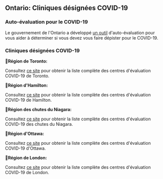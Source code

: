 ## Ontario: Cliniques désignées COVID-19

### Auto-évaluation pour le COVID-19

Le gouvernement de l'Ontario a développé [un outil](https://www.ontario.ca/page/2019-novel-coronavirus-covid-19-self-assessment) d'auto-évaluation pour vous aider à déterminer si vous devez vous faire dépister pour le COVID-19.

### Cliniques désignées COVID-19

**📍Région de Toronto:**

Consultez [ce site](https://www.toronto.ca/home/covid-19/covid-19-health-advice/covid-19-assessment-centres/) pour obtenir la liste complète des centres d'évaluation COVID-19 de Toronto.

**📍Région d'Hamilton:**

Consultez [ce site](https://www.hamilton.ca/public-health/covid-19/covid-19-assessment-centres) pour obtenir la liste complète des centres d'évaluation COVID-19 de Hamilton.

**📍Région des chutes du Niagara:**

Consultez [ce site](https://www.niagarahealth.on.ca/site/news/category/covid-19) pour obtenir la liste complète des centres d'évaluation COVID-19 des chutes du Niagara.

**📍Région d'Ottawa:**

Consultez [ce site](https://www.ottawapublichealth.ca/en/shared-content/assessment-centres.aspx) pour obtenir la liste complète des centres d'évaluation COVID-19 d'Ottawa.

**📍Région de London:**

Consultez [ce site](https://www.healthunit.com/novel-coronavirus#assessment-centre) pour obtenir la liste complète des centres d'évaluation COVID-19 de London.
